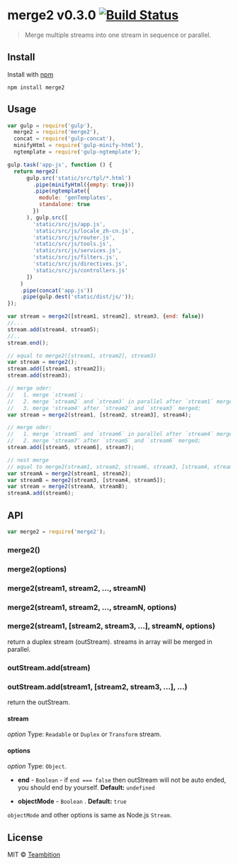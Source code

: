 merge2 v0.3.0 [![Build Status](https://travis-ci.org/teambition/merge2.svg)](https://travis-ci.org/teambition/merge2)
====
> Merge multiple streams into one stream in sequence or parallel.

## Install

Install with [npm](https://npmjs.org/package/merge2)

```
npm install merge2
```


## Usage

```js
var gulp = require('gulp'),
  merge2 = require('merge2'),
  concat = require('gulp-concat'),
  minifyHtml = require('gulp-minify-html'),
  ngtemplate = require('gulp-ngtemplate');

gulp.task('app-js', function () {
  return merge2(
      gulp.src('static/src/tpl/*.html')
        .pipe(minifyHtml({empty: true}))
        .pipe(ngtemplate({
          module: 'genTemplates',
          standalone: true
        })
      ), gulp.src([
        'static/src/js/app.js',
        'static/src/js/locale_zh-cn.js',
        'static/src/js/router.js',
        'static/src/js/tools.js',
        'static/src/js/services.js',
        'static/src/js/filters.js',
        'static/src/js/directives.js',
        'static/src/js/controllers.js'
      ])
    )
    .pipe(concat('app.js'))
    .pipe(gulp.dest('static/dist/js/'));
});
```

```js
var stream = merge2([stream1, stream2], stream3, {end: false})
//...
stream.add(stream4, stream5);
//..
stream.end();
```

```js
// equal to merge2([stream1, stream2], stream3)
var stream = merge2();
stream.add([stream1, stream2]);
stream.add(stream3);
```

```js
// merge oder:
//   1. merge `stream1`;
//   2. merge `stream2` and `stream3` in parallel after `stream1` merged;
//   3. merge 'stream4' after `stream2` and `stream3` merged;
var stream = merge2(stream1, [stream2, stream3], stream4);

// merge oder:
//   1. merge `stream5` and `stream6` in parallel after `stream4` merged;
//   2. merge 'stream7' after `stream5` and `stream6` merged;
stream.add([stream5, stream6], stream7);
```

```js
// nest merge
// equal to merge2(stream1, stream2, stream6, stream3, [stream4, stream5]);
var streamA = merge2(stream1, stream2);
var streamB = merge2(stream3, [stream4, stream5]);
var stream = merge2(streamA, streamB);
streamA.add(stream6);
```

## API

```js
var merge2 = require('merge2');
```

### merge2()
### merge2(options)
### merge2(stream1, stream2, ..., streamN)
### merge2(stream1, stream2, ..., streamN, options)
### merge2(stream1, [stream2, stream3, ...], streamN, options)
return a duplex stream (outStream). streams in array will be merged in parallel.

### outStream.add(stream)
### outStream.add(stream1, [stream2, stream3, ...], ...)
return the outStream.

#### stream

*option*
Type: `Readable` or `Duplex` or `Transform` stream.

#### options

*option*
Type: `Object`.

* **end** - `Boolean` - if `end === false` then outStream will not be auto ended, you should end by yourself. **Default:** `undefined`

* **objectMode** - `Boolean` . **Default:** `true`

`objectMode` and other options is same as Node.js `Stream`.

## License

MIT © [Teambition](http://teambition.com)
